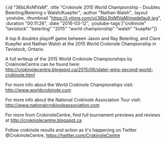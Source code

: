 {:id "36bLRxNfVaM",
 :title
 "Crokinole 2015 World Championship - Doubles Beierling/Beiering v Walsh/Kuepfer",
 :author "Nathan Walsh",
 :layout :youtube,
 :thumbnail "https://i.ytimg.com/vi/36bLRxNfVaM/mqdefault.jpg",
 :duration "00:11:26",
 :date "2016-03-12",
 :youtube-tags
 ["crokinole"
  "tavistock"
  "beierling"
  "2015"
  "world championship"
  "walsh"
  "kuepfer"]}


A top 6 doubles playoff game between Jason and Ray Beierling, and Clare Kuepfer and Nathan Walsh at the 2015 World Crokinole Championship in Tavistock, Ontario.

A full writeup of the 2015 World Crokinole Championships by CrokinoleCentre can be found here: http://crokinolecentre.blogspot.ca/2015/06/slater-wins-second-world-crokinole.html

For more info about the World Crokinole Championships visit: http://www.worldcrokinole.com

For more info about the National Crokinole Association Tour visit: http://www.nationalcrokinoleassociation.com

For more from CrokinoleCentre, find full tournament previews and reviews at http://crokinolecentre.blogspot.ca

Follow crokinole results and action as it's happening on Twitter @CrokinoleCentre, https://twitter.com/CrokinoleCentre
